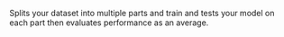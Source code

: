 Splits your dataset into multiple parts and train and tests your model on each part then evaluates performance as an average.